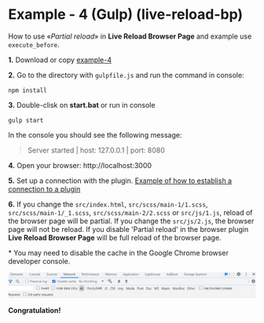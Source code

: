 # Example - 4 (Gulp) (live-reload-bp)

How to use «*Partial reload*» in **Live Reload Browser Page** and example use `execute_before`.

**1.** Download or copy [example-4](https://github.com/Yuriy-Svetlov/live-reload-bp/tree/main/documentation/examples/gulp/4)

**2.** Go to the directory with `gulpfile.js` and run the command in console: 

```shell
npm install
```

**3.** Double-clisk on **start.bat** or run in console 

```shell
gulp start
```
In the console you should see the following message:

> Server started | host: 127.0.0.1 | port: 8080

**4.** 
Open your browser: http://localhost:3000

**5.** Set up a connection with the plugin. [Example of how to establish a connection to a plugin](https://github.com/Yuriy-Svetlov/live-reload-bp/tree/main/documentation/examples/%D1%81onnect_to_server)

**6.** 
If you change the `src/index.html`, `src/scss/main-1/1.scss`, `src/scss/main-1/_1.scss`, `src/scss/main-2/2.scss` or `src/js/1.js`, reload of the browser page will be partial. If you change the `src/js/2.js`, the browser page will not be reload. If you disable 'Partial reload' in the browser plugin **Live Reload Browser Page** will be full reload of the browser page. 

\* You may need to disable the cache in the Google Chrome browser developer console.

![Disable cache](https://raw.githubusercontent.com/Yuriy-Svetlov/live-reload-bp/main/images/disable_cache.png)

**Congratulation!**
